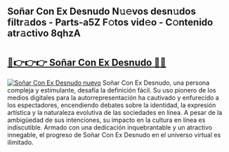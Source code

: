 ## Soñar Con Ex Desnudo N𝚞𝚎vos desn𝚞dos filtr𝚊dos - Parts-a5Z F𝚘tos vid𝚎o - C𝚘ntenido atr𝚊ctivo 8qhzA

# <h2><a href="http://mb40yfm.tromn.icu/?c=So%c3%b1ar+Con+Ex+Desnudo">🔗👉👉👉 Soñar Con Ex Desnudo 🔗🔗</a></h2>

[![Soñar Con Ex Desnudo nuevo](https://i.imgur.com/pEAQMta.gif)](http://mb40yfm.tromn.icu/?c=So%c3%b1ar+Con+Ex+Desnudo)
Soñar Con Ex Desnudo, una persona compleja y estimulante, desafía la definición fácil. Su uso pionero de los medios digitales para la autorrepresentación ha cautivado y enfurecido a los espectadores, encendiendo debates sobre la identidad, la expresión artística y la naturaleza evolutiva de las sociedades en línea. A pesar de la ambigüedad de sus intenciones, su impacto en la cultura en línea es indiscutible. Armado con una dedicación inquebrantable y un atractivo innegable, el progreso de Soñar Con Ex Desnudo en el universo virtual es ilimitado.
